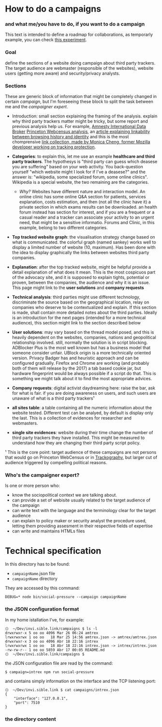 # How to do a campaigns
### and what me/you have to do, if you want to do a campaign

This text is intended to define a roadmap for collaborations, as temporarly example, you can check [this experiment](https://american.muslims.tracking.exposed).

### Goal

define the sections of a website doing campaign about third party trackers. The target audience are webmaster (responsible of the
websites), website users (getting more aware) and security/privacy analysts.

### Sections

These are generic block of information that might be completely changed in certain *campaign*, but I'm foreseeing these block to split the task between me and the *campaigner expert*.

  * Introduction: small section explaining the framing of the analysis. explain why third party trackers matter might be tricky, but some report and previous analysis help us. For example, [Amnesty International Data Broker](https://www.amnesty.org/en/latest/research/2017/02/muslim-registries-big-data-and-human-rights/) [Princeton Webcensus analysis](https://webtransparency.cs.princeton.edu/webcensus/), an [article explaining linkability between browsing history and identity](https://www.theatlantic.com/technology/archive/2017/02/browsing-history-identity/515763/) and this is the most chomprensive [link collection, made by Monica Cheng, former Mozilla developer working on tracking protection](http://monica-at-mozilla.blogspot.it/2015/04/some-links-about-tracking-and-security.html).

  * **Categories**: to explain this, let me use an example **healthcare and third party trackers**. The hypothesys is "third party can guess which deasese you are suffering" based on your web activity. You back-question yourself "which website might I look for if I've a deasese?" and the answer is: "wikipedia, some specialized forum, some online clinics". Wikipedia is a special website, the two remaining are the categories.
    * *Why?* Websites have different nature and interaction model. An online clinic has some online Q&A section for patients, services explanation, costs estimation, and then (not all the clinic have it) a private section in which exams results can be downloaded. an health forum instead has section for interest, and if you are a frequent or a casual reader and a tracker can associate your activity to an urgent need, that might be a sensitive informatio. Forums and Clinic, in this example, belong to two different categories.
 
  * **Top tracked website graph**: the visualisation strategy change based on what is communicated. the colorful graph (named sankey) works well to display a limited number of website (10, maximum). Has been done with the idea to display graphically the links between websites third party companies.

  * **Explanation**: after the top tracked website, might be helpful provide a detail explanation of what does it mean. This is the most cospicuos part of the advocacy site, and it is supposed to explain tights, potential or proven, between the companies, the audience and why it is an issue. This page might link to the **user solutions** and **company requests**

  * **Technical analysis**: third parties might use different technology, discriminate the source based on the geographical location, relay on companies who deserve to be contextualized and explain. If this section is made, shall contain more detailed notes about the third parties. Ideally is an introduction for the next pages (intended for a more technical audience), this section might link to the section described below

  * **User solutions**: may vary based on the thread model posed, and this is heavily dependent on the websites, companies, nations and geopolitical relationship involved. still, normally the solution is in script blocking. ADBlocker Plus is the most well known but has a business model that someone consider unfair. UBlock origin is a more technically oriented version. Privacy Badger has and heuristic approach and can be configured gradually. Firefox and Chrome are working (and probably both of them will release by the 2017) a tab based cookie jar, but hardware fingerprint would be always possible if a script do that. This is something we might talk about it to find the most appropriate advices.

  * **Company requests**: digital activist daydreaming here: raise the bar, ask for what is fair. if you are doing awareness on users, and such users are unaware of what is a third party trackers¹

  * **all sites table**: a table containing all the numeric information about the website tested. Different test can be analyed, by default is display only the last. This is a collection of evidences for researcher and webmasters.

  * **single site evidences**: website during their time change the number of third party trackers they have installed. This might be measured to understand how they are changing their third party script policy.

¹ This is the core point: target audience of these campaigns are not persons that would go on Princeton WebCensus or in [Trackography](https://trackography.org), but larger cut of audience triggered by compelling political reasons.

### Who's the campaigner expert?

Is one or more person who:
  * know the sociopolitical context we are talking about.
  * can provide a set of webisite usually related to the target audience of the campaign
  * can write text with the language and the terminology clear for the target audience
  * can explain to policy maker or security analyst the procedure used, letting them providing assesment in their respective fields of expertise
  * can write and maintains HTMLs files

# Technical specification

In this directory has to be found:

  * `campaignName`.json file
  * `campaignName` directory

They are accessed by this command:

    DEBUG=* node bin/social-pressure --campaign campaignName

### the JSON configuration format

In my home istallation I've, for example:

    ۞  ~/Dev/invi.sible.link/campaigns $ ls -l
    drwxrwxr-x 5 oo oo 4096 Mar 26 06:24 amtrex
    lrwxrwxrwx 1 oo oo   18 Mar 25 14:56 amtrex.json -> amtrex/amtrex.json
    drwxrwxr-x 3 oo oo 4096 Abr 18 22:16 intrex
    lrwxrwxrwx 1 oo oo   18 Abr 18 22:16 intrex.json -> intrex/intrex.json
    -rw-rw-r-- 1 oo oo 5859 Abr 17 00:05 README.md
    ۞  ~/Dev/invi.sible.link/campaigns $

the JSON configuration file are read by the command:

    $ campaign=intrex npm run social-pressure

and contains simply information on the interface and the TCP listening port:

    ۞  ~/Dev/invi.sible.link $ cat campaigns/intrex.json 
    {
        "interface": "127.0.0.1",
        "port": 7510
    }


### the directory content
